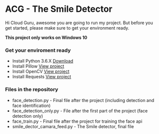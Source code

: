 # ACG - The Smile Detector

Hi Cloud Guru, awesome you are going to run my project. But before you get started, please make sure to get your environment ready.

**This project only works on Windows 10**

### Get your enviroment ready

- Install Python 3.6.X [Download](https://www.python.org/downloads/release/python-369/)
- Install Pillow [View project](https://pypi.org/project/Pillow/)
- Install OpenCV [View project](https://pypi.org/project/opencv-python/)
- Install Requests [View project](https://pypi.org/project/requests/)

### Files in the repository

- face_detection.py - Final file after the project (including detection and face identification)
- face_detection_only.py - File after the first part of the project (face detection only)
- face_train.py - Final file after the project for training the face api
- smile_dector_camara_feed.py - The Smile detector, final file
